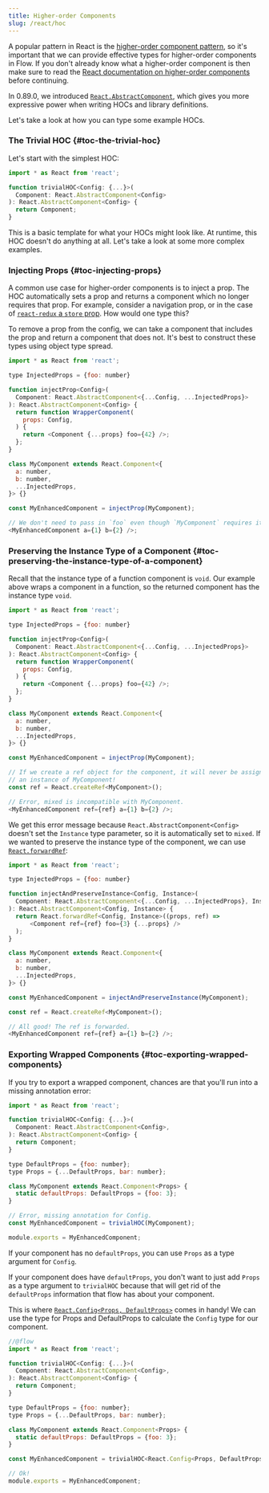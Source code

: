 ```yaml
---
title: Higher-order Components
slug: /react/hoc
---
```


A popular pattern in React is the [higher-order component pattern][], so it's
important that we can provide effective types for higher-order components in
Flow. If you don't already know what a higher-order component is then make sure
to read the [React documentation on higher-order components][] before
continuing.

[higher-order component pattern]: https://facebook.github.io/react/docs/higher-order-components.html
[React documentation on higher-order components]: https://facebook.github.io/react/docs/higher-order-components.html

In 0.89.0, we introduced [`React.AbstractComponent`](../types/#toc-react-abstractcomponent), which
gives you more expressive power when writing HOCs and library definitions.

Let's take a look at how you can type some example HOCs.

### The Trivial HOC {#toc-the-trivial-hoc}

Let's start with the simplest HOC:

```js flow-check
import * as React from 'react';

function trivialHOC<Config: {...}>(
  Component: React.AbstractComponent<Config>
): React.AbstractComponent<Config> {
  return Component;
}
```

This is a basic template for what your HOCs might look like. At runtime, this HOC doesn't
do anything at all. Let's take a look at some more complex examples.

### Injecting Props {#toc-injecting-props}

A common use case for higher-order components is to inject a prop.
The HOC automatically sets a prop and returns a component which no longer requires
that prop. For example, consider a navigation prop, or in the case of
[`react-redux` a `store` prop][]. How would one type this?

[`react-redux` a `store` prop]: https://github.com/reactjs/react-redux/blob/master/docs/api.md#connectmapstatetoprops-mapdispatchtoprops-mergeprops-options

To remove a prop from the config, we can take a component that includes the
prop and return a component that does not. It's best to construct these
types using object type spread.

```js flow-check
import * as React from 'react';

type InjectedProps = {foo: number}

function injectProp<Config>(
  Component: React.AbstractComponent<{...Config, ...InjectedProps}>
): React.AbstractComponent<Config> {
  return function WrapperComponent(
    props: Config,
  ) {
    return <Component {...props} foo={42} />;
  };
}

class MyComponent extends React.Component<{
  a: number,
  b: number,
  ...InjectedProps,
}> {}

const MyEnhancedComponent = injectProp(MyComponent);

// We don't need to pass in `foo` even though `MyComponent` requires it.
<MyEnhancedComponent a={1} b={2} />;
```

### Preserving the Instance Type of a Component {#toc-preserving-the-instance-type-of-a-component}

Recall that the instance type of a function component is `void`. Our example
above wraps a component in a function, so the returned component has the instance
type `void`.

```js flow-check
import * as React from 'react';

type InjectedProps = {foo: number}

function injectProp<Config>(
  Component: React.AbstractComponent<{...Config, ...InjectedProps}>
): React.AbstractComponent<Config> {
  return function WrapperComponent(
    props: Config,
  ) {
    return <Component {...props} foo={42} />;
  };
}

class MyComponent extends React.Component<{
  a: number,
  b: number,
  ...InjectedProps,
}> {}

const MyEnhancedComponent = injectProp(MyComponent);

// If we create a ref object for the component, it will never be assigned
// an instance of MyComponent!
const ref = React.createRef<MyComponent>();

// Error, mixed is incompatible with MyComponent.
<MyEnhancedComponent ref={ref} a={1} b={2} />;
```

We get this error message because `React.AbstractComponent<Config>` doesn't set the `Instance` type
parameter, so it is automatically set to `mixed`. If we wanted to preserve the instance type
of the component, we can use [`React.forwardRef`](https://reactjs.org/docs/forwarding-refs.html):

```js flow-check
import * as React from 'react';

type InjectedProps = {foo: number}

function injectAndPreserveInstance<Config, Instance>(
  Component: React.AbstractComponent<{...Config, ...InjectedProps}, Instance>
): React.AbstractComponent<Config, Instance> {
  return React.forwardRef<Config, Instance>((props, ref) =>
      <Component ref={ref} foo={3} {...props} />
  );
}

class MyComponent extends React.Component<{
  a: number,
  b: number,
  ...InjectedProps,
}> {}

const MyEnhancedComponent = injectAndPreserveInstance(MyComponent);

const ref = React.createRef<MyComponent>();

// All good! The ref is forwarded.
<MyEnhancedComponent ref={ref} a={1} b={2} />;
```

### Exporting Wrapped Components {#toc-exporting-wrapped-components}

If you try to export a wrapped component, chances are that you'll run into a missing annotation error:
```js flow-check
import * as React from 'react';

function trivialHOC<Config: {...}>(
  Component: React.AbstractComponent<Config>,
): React.AbstractComponent<Config> {
  return Component;
}

type DefaultProps = {foo: number};
type Props = {...DefaultProps, bar: number};

class MyComponent extends React.Component<Props> {
  static defaultProps: DefaultProps = {foo: 3};
}

// Error, missing annotation for Config.
const MyEnhancedComponent = trivialHOC(MyComponent);

module.exports = MyEnhancedComponent;
```

If your component has no `defaultProps`, you can use `Props` as a type argument for `Config`.

If your component does have `defaultProps`, you don't want to just add `Props`
as a type argument to `trivialHOC` because that will get rid of the
`defaultProps` information that flow has about your component.

This is where [`React.Config<Props, DefaultProps>`](../types/#toc-react-config)
comes in handy! We can use the type for Props and DefaultProps to calculate the
`Config` type for our component.

```js
//@flow
import * as React from 'react';

function trivialHOC<Config: {...}>(
  Component: React.AbstractComponent<Config>,
): React.AbstractComponent<Config> {
  return Component;
}

type DefaultProps = {foo: number};
type Props = {...DefaultProps, bar: number};

class MyComponent extends React.Component<Props> {
  static defaultProps: DefaultProps = {foo: 3};
}

const MyEnhancedComponent = trivialHOC<React.Config<Props, DefaultProps>>(MyComponent);

// Ok!
module.exports = MyEnhancedComponent;
```
